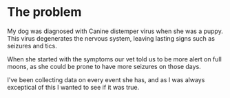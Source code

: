 # The problem

My dog was diagnosed with Canine distemper virus when she was a puppy. This virus degenerates the nervous system, leaving lasting signs such as seizures and tics.

When she started with the symptoms our vet told us to be more alert on full moons, as she could be prone to have more seizures on those days.

I've been collecting data on every event she has, and as I was always exceptical of this I wanted to see if it was true.